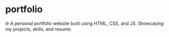 # portfolio
🌐 A personal portfolio website built using HTML, CSS, and JS. Showcasing my projects, skills, and resume.
